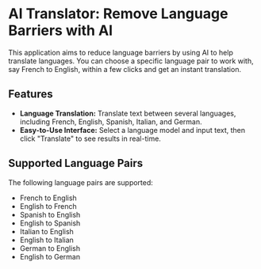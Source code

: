 # AI Translator: Remove Language Barriers with AI

This application aims to reduce language barriers by using AI to help translate languages. You can choose a specific language pair to work with, say French to English, within a few clicks and get an instant translation.

## Features
- **Language Translation:** Translate text between several languages, including French, English, Spanish, Italian, and German.
- **Easy-to-Use Interface:** Select a language model and input text, then click "Translate" to see results in real-time.

## Supported Language Pairs
The following language pairs are supported:
- French to English
- English to French
- Spanish to English
- English to Spanish
- Italian to English
- English to Italian
- German to English
- English to German
